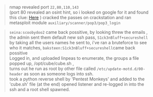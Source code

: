 >nmap revealed port `22,80,110,143` <br> (port 80 revealed an osint hint, so i looked on google for it and found this clue: [Here](https://github.com/berzerk0/Fowsniff/blob/main/fowsniff.txt#L19C1-L27C49) )
>cracked the passes on crackstation and ran metasploit module `auxiliary/scanner/pop3/pop3_login`<br>

>`seina:scoobydoo2` came back possitive, 
>by looking threw the emails ,<br> the admin sent them default new ssh pass, `S1ck3nBluff+secureshell`<br>
>by taking all the users names he sent to, i've ran a bruteforce to see who it matches,
>`baksteen:S1ck3nBluff+secureshell`came back possitive<br>
>Logged in, and uploaded linpeas to enumerate, the groups a file popped up, /opt/cube/cube.sh ,<br> turns out he run as root by other file called `/etc/update-motd.d/00-header` as soon as someone logs into ssh.<br>
>took a python reverse shell by 'Pentest Monkeys' and added to the 'cube.sh' file (at the end)
>opened listener and re-logged in into the ssh and a root shell spawned.
